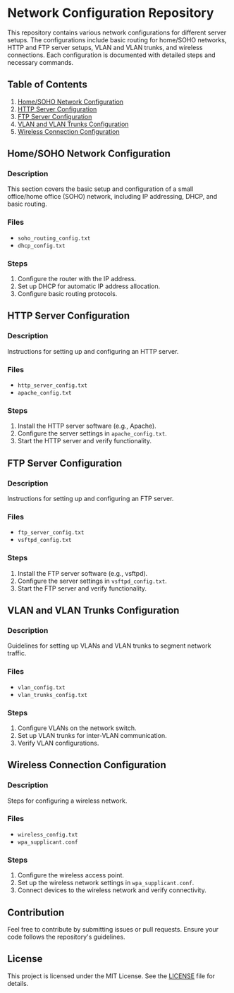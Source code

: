 # Network Configuration Repository

This repository contains various network configurations for different server setups. The configurations include basic routing for home/SOHO networks, HTTP and FTP server setups, VLAN and VLAN trunks, and wireless connections. Each configuration is documented with detailed steps and necessary commands.

## Table of Contents

1. [Home/SOHO Network Configuration](#homesoho-network-configuration)
2. [HTTP Server Configuration](#http-server-configuration)
3. [FTP Server Configuration](#ftp-server-configuration)
4. [VLAN and VLAN Trunks Configuration](#vlan-and-vlan-trunks-configuration)
5. [Wireless Connection Configuration](#wireless-connection-configuration)

## Home/SOHO Network Configuration

### Description
This section covers the basic setup and configuration of a small office/home office (SOHO) network, including IP addressing, DHCP, and basic routing.

### Files
- `soho_routing_config.txt`
- `dhcp_config.txt`

### Steps
1. Configure the router with the IP address.
2. Set up DHCP for automatic IP address allocation.
3. Configure basic routing protocols.

## HTTP Server Configuration

### Description
Instructions for setting up and configuring an HTTP server.

### Files
- `http_server_config.txt`
- `apache_config.txt`

### Steps
1. Install the HTTP server software (e.g., Apache).
2. Configure the server settings in `apache_config.txt`.
3. Start the HTTP server and verify functionality.

## FTP Server Configuration

### Description
Instructions for setting up and configuring an FTP server.

### Files
- `ftp_server_config.txt`
- `vsftpd_config.txt`

### Steps
1. Install the FTP server software (e.g., vsftpd).
2. Configure the server settings in `vsftpd_config.txt`.
3. Start the FTP server and verify functionality.

## VLAN and VLAN Trunks Configuration

### Description
Guidelines for setting up VLANs and VLAN trunks to segment network traffic.

### Files
- `vlan_config.txt`
- `vlan_trunks_config.txt`

### Steps
1. Configure VLANs on the network switch.
2. Set up VLAN trunks for inter-VLAN communication.
3. Verify VLAN configurations.

## Wireless Connection Configuration

### Description
Steps for configuring a wireless network.

### Files
- `wireless_config.txt`
- `wpa_supplicant.conf`

### Steps
1. Configure the wireless access point.
2. Set up the wireless network settings in `wpa_supplicant.conf`.
3. Connect devices to the wireless network and verify connectivity.

## Contribution

Feel free to contribute by submitting issues or pull requests. Ensure your code follows the repository's guidelines.

## License

This project is licensed under the MIT License. See the [LICENSE](LICENSE) file for details.
